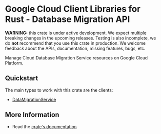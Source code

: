 # Google Cloud Client Libraries for Rust - Database Migration API

<!-- Code generated by sidekick. DO NOT EDIT. -->

**WARNING:** this crate is under active development. We expect multiple breaking
changes in the upcoming releases. Testing is also incomplete, we do **not**
recommend that you use this crate in production. We welcome feedback about the
APIs, documentation, missing features, bugs, etc.

Manage Cloud Database Migration Service resources on Google Cloud Platform.

## Quickstart

The main types to work with this crate are the clients:

- [DataMigrationService]

## More Information

- Read the [crate's documentation](https://docs.rs/google-cloud-clouddms-v1/latest/google-cloud-clouddms-v1)

[DataMigrationService]: https://docs.rs/google-cloud-clouddms-v1/latest/google_cloud_clouddms_v1/client/struct.DataMigrationService.html
